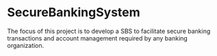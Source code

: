 # SecureBankingSystem
The focus of this project is to develop a SBS to facilitate secure banking transactions and account  management  required  by  any  banking  organization.
